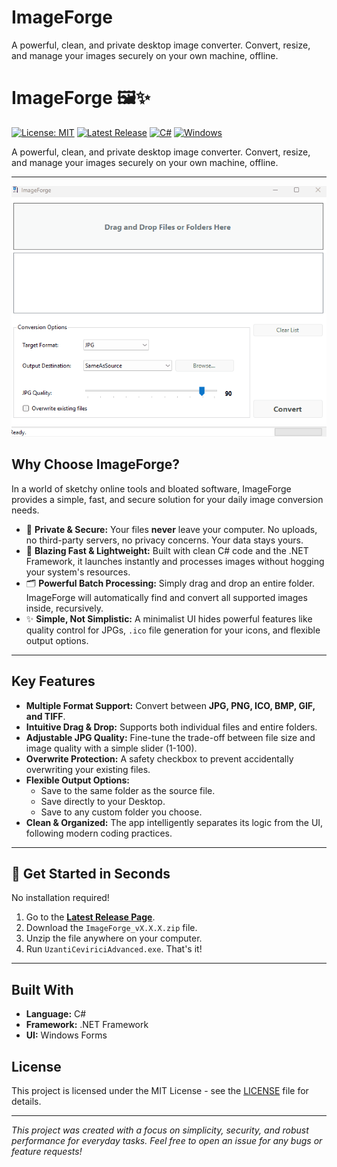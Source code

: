 # ImageForge
A powerful, clean, and private desktop image converter. Convert, resize, and manage your images securely on your own machine, offline.
# ImageForge 🖼️✨

[![License: MIT](https://img.shields.io/badge/License-MIT-yellow.svg)](https://opensource.org/licenses/MIT)
[![Latest Release](https://img.shields.io/github/v/release/AniLLL3734/ImageForge)](https://github.com/AniLLL3734/ImageForge/releases)
[![C#](https://img.shields.io/badge/C%23-239120?style=for-the-badge&logo=c-sharp&logoColor=white)](https://docs.microsoft.com/en-us/dotnet/csharp/)
[![Windows](https://img.shields.io/badge/Windows-0078D6?style=for-the-badge&logo=windows&logoColor=white)](https://www.microsoft.com/windows)

A powerful, clean, and private desktop image converter. Convert, resize, and manage your images securely on your own machine, offline.

---



![ImageForge Demo](.github/images/imageforge_demo.gif)


## Why Choose ImageForge?

In a world of sketchy online tools and bloated software, ImageForge provides a simple, fast, and secure solution for your daily image conversion needs.

*   🔐 **Private & Secure:** Your files **never** leave your computer. No uploads, no third-party servers, no privacy concerns. Your data stays yours.
*   🚀 **Blazing Fast & Lightweight:** Built with clean C# code and the .NET Framework, it launches instantly and processes images without hogging your system's resources.
*   🗂️ **Powerful Batch Processing:** Simply drag and drop an entire folder. ImageForge will automatically find and convert all supported images inside, recursively.
*   ✨ **Simple, Not Simplistic:** A minimalist UI hides powerful features like quality control for JPGs, `.ico` file generation for your icons, and flexible output options.

---

## Key Features

- **Multiple Format Support:** Convert between **JPG, PNG, ICO, BMP, GIF, and TIFF**.
- **Intuitive Drag & Drop:** Supports both individual files and entire folders.
- **Adjustable JPG Quality:** Fine-tune the trade-off between file size and image quality with a simple slider (1-100).
- **Overwrite Protection:** A safety checkbox to prevent accidentally overwriting your existing files.
- **Flexible Output Options:**
    - Save to the same folder as the source file.
    - Save directly to your Desktop.
    - Save to any custom folder you choose.
- **Clean & Organized:** The app intelligently separates its logic from the UI, following modern coding practices.

---

## 🚀 Get Started in Seconds

No installation required!

1.  Go to the [**Latest Release Page**](https://github.com/AniLLL3734/ImageForge/releases).
2.  Download the `ImageForge_vX.X.X.zip` file.
3.  Unzip the file anywhere on your computer.
4.  Run `UzantiCeviriciAdvanced.exe`. That's it!

---

## Built With

*   **Language:** C#
*   **Framework:** .NET Framework
*   **UI:** Windows Forms

## License

This project is licensed under the MIT License - see the [LICENSE](LICENSE) file for details.

---

*This project was created with a focus on simplicity, security, and robust performance for everyday tasks. Feel free to open an issue for any bugs or feature requests!*
